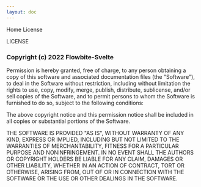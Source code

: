 ```yaml
---
layout: doc
---
```


<script>
  import Htwo from '../../utils/Htwo.svelte'
  import { Breadcrumb, BreadcrumbItem, Heading } from '$lib'
  
</script>

<Breadcrumb class="pb-8">
  <BreadcrumbItem href="/" home >Home</BreadcrumbItem>
  <BreadcrumbItem>License</BreadcrumbItem>
</Breadcrumb>

<Heading class="mb-2" tag="h1" customSize="text-3xl">LICENSE</Heading>

<Htwo label="MIT License" />

<h3 class="text-xl dark:text-white w-full pb-4">Copyright (c) 2022 Flowbite-Svelte</h3>

<p class="dark:text-white w-full text-lg py-2">
Permission is hereby granted, free of charge, to any person obtaining a copy
of this software and associated documentation files (the "Software"), to deal
in the Software without restriction, including without limitation the rights
to use, copy, modify, merge, publish, distribute, sublicense, and/or sell
copies of the Software, and to permit persons to whom the Software is
furnished to do so, subject to the following conditions:
</p>
<p class="dark:text-white w-full text-lg py-2">
The above copyright notice and this permission notice shall be included in all
copies or substantial portions of the Software.
</p>
<p class="dark:text-white w-full text-lg py-2">
THE SOFTWARE IS PROVIDED "AS IS", WITHOUT WARRANTY OF ANY KIND, EXPRESS OR
IMPLIED, INCLUDING BUT NOT LIMITED TO THE WARRANTIES OF MERCHANTABILITY,
FITNESS FOR A PARTICULAR PURPOSE AND NONINFRINGEMENT. IN NO EVENT SHALL THE
AUTHORS OR COPYRIGHT HOLDERS BE LIABLE FOR ANY CLAIM, DAMAGES OR OTHER
LIABILITY, WHETHER IN AN ACTION OF CONTRACT, TORT OR OTHERWISE, ARISING FROM,
OUT OF OR IN CONNECTION WITH THE SOFTWARE OR THE USE OR OTHER DEALINGS IN THE
SOFTWARE.
</p>